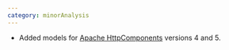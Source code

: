 ```yaml
---
category: minorAnalysis
---
```

* Added models for [Apache HttpComponents](https://hc.apache.org/) versions 4 and 5.
